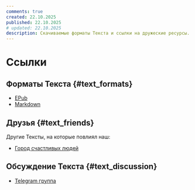 ```yaml
---
comments: true
created: 22.10.2025
published: 22.10.2025
# updated: 22.10.2025
description: Скачиваемые форматы Текста и ссылки на дружеские ресурсы.
---
```


# Ссылки

## Форматы Текста {#text_formats}

- [EPub](assets/text_book.epub)
- [Markdown](assets/text_combined.txt)

## Друзья {#text_friends}

Другие Тексты, на которые повлиял наш:

- [Город счастливых людей](https://happycities.the-csr.ru/)

## Обсуждение Текста {#text_discussion}

- [Telegram группа](https://t.me/bongiozzo_public)

